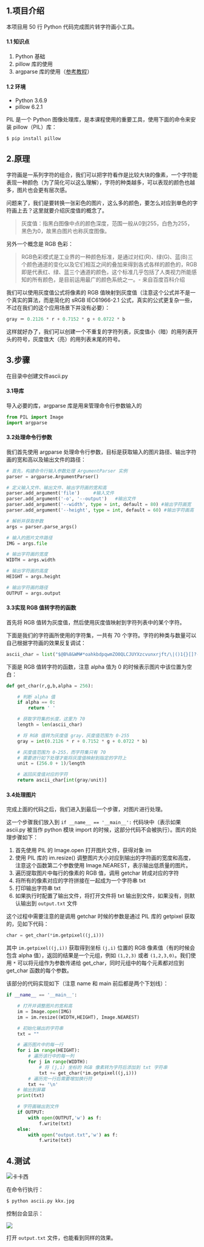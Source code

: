## 1.项目介绍

本项目用 50 行 Python 代码完成图片转字符画小工具。

#### 1.1 知识点

1. Python 基础
2. pillow 库的使用
3. argparse 库的使用（[参考教程](http://blog.ixxoo.me/argparse.html)）

#### 1.2 环境

- Python 3.6.9
- pillow 6.2.1

PIL 是一个 Python 图像处理库，是本课程使用的重要工具，使用下面的命令来安装 pillow（PIL）库：

```sh
$ pip install pillow
```



## 2.原理

字符画是一系列字符的组合，我们可以把字符看作是比较大块的像素，一个字符能表现一种颜色（为了简化可以这么理解），字符的种类越多，可以表现的颜色也越多，图片也会更有层次感。

问题来了，我们是要转换一张彩色的图片，这么多的颜色，要怎么对应到单色的字符画上去？这里就要介绍灰度值的概念了。

> 灰度值：指黑白图像中点的颜色深度，范围一般从0到255，白色为255，黑色为0，故黑白图片也称灰度图像。

另外一个概念是 RGB 色彩：

> RGB色彩模式是工业界的一种颜色标准，是通过对红(R)、绿(G)、蓝(B)三个颜色通道的变化以及它们相互之间的叠加来得到各式各样的颜色的，RGB即是代表红、绿、蓝三个通道的颜色，这个标准几乎包括了人类视力所能感知的所有颜色，是目前运用最广的颜色系统之一。- 来自百度百科介绍

我们可以使用灰度值公式将像素的 RGB 值映射到灰度值（注意这个公式并不是一个真实的算法，而是简化的 sRGB IEC61966-2.1 公式，真实的公式更复杂一些，不过在我们的这个应用场景下并没有必要）：

```python
gray ＝ 0.2126 * r + 0.7152 * g + 0.0722 * b
```

这样就好办了，我们可以创建一个不重复的字符列表，灰度值小（暗）的用列表开头的符号，灰度值大（亮）的用列表末尾的符号。



## 3.步骤

在目录中创建文件ascii.py

#### 3.1导库

导入必要的库，argparse 库是用来管理命令行参数输入的

```python
from PIL import Image
import argparse
```



#### 3.2处理命令行参数

我们首先使用 argparse 处理命令行参数，目标是获取输入的图片路径、输出字符画的宽和高以及输出文件的路径：

```python
# 首先，构建命令行输入参数处理 ArgumentParser 实例
parser = argparse.ArgumentParser()

# 定义输入文件、输出文件、输出字符画的宽和高
parser.add_argument('file')     #输入文件
parser.add_argument('-o', '--output')   #输出文件
parser.add_argument('--width', type = int, default = 80) #输出字符画宽
parser.add_argument('--height', type = int, default = 60) #输出字符画高

# 解析并获取参数
args = parser.parse_args()

# 输入的图片文件路径
IMG = args.file

# 输出字符画的宽度
WIDTH = args.width

# 输出字符画的高度
HEIGHT = args.height

# 输出字符画的路径
OUTPUT = args.output
```



#### 3.3实现 RGB 值转字符的函数

首先将 RGB 值转为灰度值，然后使用灰度值映射到字符列表中的某个字符。

下面是我们的字符画所使用的字符集，一共有 70 个字符。字符的种类与数量可以自己根据字符画的效果反复调试：

```python
ascii_char = list("$@B%8&WM#*oahkbdpqwmZO0QLCJUYXzcvunxrjft/\|()1{}[]?-_+~<>i!lI;:,\"^`'. ")
```

下面是 RGB 值转字符的函数，注意 alpha 值为 0 的时候表示图片中该位置为空白：

```python
def get_char(r,g,b,alpha = 256):

    # 判断 alpha 值
    if alpha == 0:
        return ' '

    # 获取字符集的长度，这里为 70
    length = len(ascii_char)

    # 将 RGB 值转为灰度值 gray，灰度值范围为 0-255
    gray = int(0.2126 * r + 0.7152 * g + 0.0722 * b)

    # 灰度值范围为 0-255，而字符集只有 70
    # 需要进行如下处理才能将灰度值映射到指定的字符上
    unit = (256.0 + 1)/length

    # 返回灰度值对应的字符
    return ascii_char[int(gray/unit)]
```



#### 3.4处理图片

完成上面的代码之后，我们进入到最后一个步骤，对图片进行处理。

这一个步骤我们放入到 `if __name__ == '__main__':` 代码块中（表示如果 ascii.py 被当作 python 模块 import 的时候，这部分代码不会被执行）。图片的处理步骤如下：

1. 首先使用 PIL 的 Image.open 打开图片文件，获得对象 im
2. 使用 PIL 库的 im.resize() 调整图片大小对应到输出的字符画的宽度和高度，注意这个函数第二个参数使用 Image.NEAREST，表示输出低质量的图片。
3. 遍历提取图片中每行的像素的 RGB 值，调用 getchar 转成对应的字符
4. 将所有的像素对应的字符拼接在一起成为一个字符串 txt
5. 打印输出字符串 txt
6. 如果执行时配置了输出文件，将打开文件将 txt 输出到文件，如果没有，则默认输出到 `output.txt` 文件

这个过程中需要注意的是调用 getchar 时候的参数是通过 PIL 库的 getpixel 获取的，见如下代码：

```python
char = get_char(*im.getpixel((j,i)))
```

其中 `im.getpixel((j,i))` 获取得到坐标 `(j,i)` 位置的 RGB 像素值（有的时候会包含 alpha 值），返回的结果是一个元组，例如 `(1,2,3)` 或者 `(1,2,3,0)`。我们使用 `*` 可以将元组作为参数传递给 get_char，同时元组中的每个元素都对应到 get_char 函数的每个参数。

该部分的代码实现如下（注意 name 和 main 前后都是两个下划线）：

```python
if __name__ == '__main__':

    # 打开并调整图片的宽和高
    im = Image.open(IMG)
    im = im.resize((WIDTH,HEIGHT), Image.NEAREST)

    # 初始化输出的字符串
    txt = ""

    # 遍历图片中的每一行
    for i in range(HEIGHT):
        # 遍历该行中的每一列
        for j in range(WIDTH):
            # 将 (j,i) 坐标的 RGB 像素转为字符后添加到 txt 字符串
            txt += get_char(*im.getpixel((j,i)))
        # 遍历完一行后需要增加换行符
        txt += '\n'
    # 输出到屏幕
    print(txt)

    # 字符画输出到文件
    if OUTPUT:
        with open(OUTPUT,'w') as f:
            f.write(txt)
    else:
        with open("output.txt",'w') as f:
            f.write(txt)
```



## 4.测试

![卡卡西](./kkx.jpg)



在命令行执行：

```sh
$ python ascii.py kkx.jpg
```

控制台会显示：

![](./output.png)

打开 `output.txt` 文件，也能看到同样的效果。

